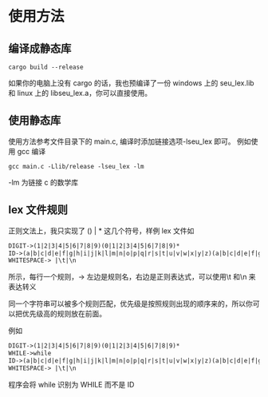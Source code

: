 # 使用方法

## 编译成静态库

```shell
cargo build --release
```

如果你的电脑上没有 cargo 的话，我也预编译了一份 windows 上的 seu_lex.lib
和 linux 上的 libseu_lex.a，你可以直接使用。

## 使用静态库

使用方法参考文件目录下的 main.c, 编译时添加链接选项-lseu_lex 即可。
例如使用 gcc 编译

```shell
gcc main.c -Llib/release -lseu_lex -lm
```

-lm 为链接 c 的数学库

## lex 文件规则

正则文法上，我只实现了 () | \* 这几个符号，样例 lex 文件如

```lex
DIGIT->(1|2|3|4|5|6|7|8|9)(0|1|2|3|4|5|6|7|8|9)*
ID->(a|b|c|d|e|f|g|h|i|j|k|l|m|n|o|p|q|r|s|t|u|v|w|x|y|z)(a|b|c|d|e|f|g|h|i|j|k|l|m|n|o|p|q|r|s|t|u|v|w|x|y|z|0|1|2|3|4|5|6|7|8|9)*
WHITESPACE-> |\t|\n
```

所示，每行一个规则，-> 左边是规则名，右边是正则表达式，可以使用\t 和\n 来表达转义

同一个字符串可以被多个规则匹配，优先级是按照规则出现的顺序来的，所以你可以把优先级高的规则放在前面。

例如

```lex
DIGIT->(1|2|3|4|5|6|7|8|9)(0|1|2|3|4|5|6|7|8|9)*
WHILE->while
ID->(a|b|c|d|e|f|g|h|i|j|k|l|m|n|o|p|q|r|s|t|u|v|w|x|y|z)(a|b|c|d|e|f|g|h|i|j|k|l|m|n|o|p|q|r|s|t|u|v|w|x|y|z|0|1|2|3|4|5|6|7|8|9)*
WHITESPACE-> |\t|\n
```

程序会将 while 识别为 WHILE 而不是 ID
